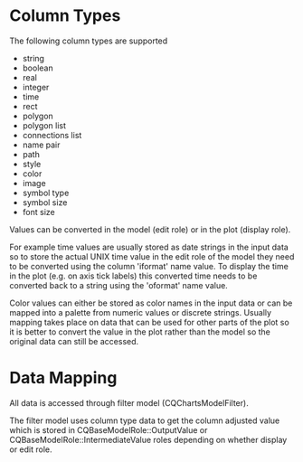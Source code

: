 # Column Types #

The following column types are supported
 + string
 + boolean
 + real
 + integer
 + time
 + rect
 + polygon
 + polygon list
 + connections list
 + name pair
 + path
 + style
 + color
 + image
 + symbol type
 + symbol size
 + font size

Values can be converted in the model (edit role) or in the plot (display role).

For example time values are usually stored as date strings in the input data so
to store the actual UNIX time value in the edit role of the model they need to
be converted using the column 'iformat' name value. To display the time in the
plot (e.g. on axis tick labels) this converted time needs to be converted back
to a string using the 'oformat' name value.

Color values can either be stored as color names in the input data or can
be mapped into a palette from numeric values or discrete strings. Usually
mapping takes place on data that can be used for other parts of the plot
so it is better to convert the value in the plot rather than the model so
the original data can still be accessed.

# Data Mapping

All data is accessed through filter model (CQChartsModelFilter).

The filter model uses column type data to get the column adjusted value which is
stored in CQBaseModelRole::OutputValue or CQBaseModelRole::IntermediateValue roles
depending on whether display or edit role.
